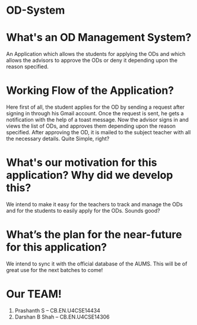 # OD-System

# What's an OD Management System?
An Application which allows the students for applying the ODs and which allows the advisors to approve the ODs or deny it depending upon the reason specified.

# Working Flow of the Application?
Here first of all, the student applies for the OD by sending a request after signing in through his Gmail account. Once the request is sent, he gets a notification with the help of a toast message. Now the advisor signs in and views the list of ODs, and approves them depending upon the reason specified. After approving the OD, it is mailed to the subject teacher with all the necessary details. Quite Simple, right?

# What's our motivation for this application? Why did we develop this?
We intend to make it easy for the teachers to track and manage the ODs and for the students to easily apply for the ODs. Sounds good? 

# What’s the plan for the near-future for this application?
We intend to sync it with the official database of the AUMS. This will be of great use for the next batches to come!

# Our TEAM!
1. Prashanth S – CB.EN.U4CSE14434
2. Darshan B Shah – CB.EN.U4CSE14306

